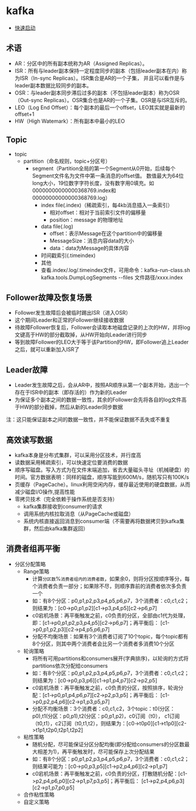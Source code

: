 # kafka
* [快速启动](./QUICKSTART.md)

## 术语
* AR：分区中的所有副本统称为AR（Assigned Replicas）。
* ISR：所有与leader副本保持一定程度同步的副本（包括leader副本在内）称为ISR（In-sync Replicas）。ISR集合是AR的一个子集，
并且可以看作是与leader副本数据比较同步的副本。
* OSR：与leader副本同步滞后过多的副本（不包括leader副本）称为OSR（Out-sync Replicas）。OSR集合也是AR的一个子集。OSR是与ISR互斥的。
* LEO（Log End Offset）：每个副本的最后一个offset，LEO其实就是最新的offset+1
* HW（High Watemark）：所有副本中最小的LEO

## Topic
* topic
    * partition（命名规则，topic+分区号）
        * segment（Partition全局的第一个Segment从0开始，后续每个Segment文件名为文件中第一条消息的offset值。
        数值最大为64位long大小，19位数字字符长度，没有数字用0填充。如00000000000000368769.index和00000000000000368769.log）
            * index file(.index)（稀疏索引，每4kb消息插入一条索引）
                * 相对offset：相对于当前索引文件的偏移量
                * position：message 的物理地址
            * data file(.log)
                * offset：表示Message在这个partition中的偏移量
                * MessageSize：消息内容data的大小
                * data：data为Message的具体内容
            * 时间戳索引(.timeindex)
            * 其他
            * 查看.index/.log/.timeindex文件，可用命令：kafka-run-class.sh kafka.tools.DumpLogSegments --files 文件路径/xxxx.index

## Follower故障及恢复场景
* Follower发生故障后会被临时踢出ISR（进入OSR）
* 这个期间Leader和正常的Follower继续接收数据
* 待故障Follower恢复后，Follower会读取本地磁盘记录的上次的HW，并将log文键高于HW的部分截取掉，从HW开始向Leader进行同步
* 等到故障Follower的LEO大于等于该Partition的HW，即Follower追上Leader之后，就可以重新加入ISR了

## Leader故障
* Leader发生故障之后，会从AR中，按照AR顺序从第一个副本开始，选出一个存在于ISR中的副本（即存活的）作为新的Leader
* 为保证多个副本之间的数据一致性，其余的Follower会先将各自的log文件高于HW的部分截掉，然后从新的Leader同步数据

注：这只能保证副本之间的数据一致性，并不能保证数据不丢失或不重复

## 高效读写数据
* kafka本身是分布式集群，可以采用分区技术，并行度高
* 读数据采用稀疏索引，可以快速定位要消费的数据
* 顺序写磁盘。写入方式为在文件末端追加，省去大量磁头寻址（机械硬盘）的时间。官方数据表明：同样的磁盘，顺序写能到600M/s，随机写只有100K/s
* 页缓存（PageCache）。linux利用空闲内存，缓存最近使用的硬盘数据，从而减少磁盘I/O操作,提高性能
* 零拷贝技术（完全依赖于操作系统是否支持）
    * kafka集群接收到consumer的请求
    * 调用系统内核拉取消息（从PageCache或磁盘）
    * 系统内核直接返回消息到consumer端（不需要再将数据拷贝到kafka集群，然后由kafka集群返回）
    
## 消费者组再平衡
* 分区分配策略
    * Range策略
        * 计算`分区数`%`消费者组内的消费者数`，如果余0，则将分区按顺序等分，每个消费者负责一部分；如果除不尽，则顺序靠前的消费者依次多负责一个
        * 如：有8个分区：p0,p1,p2,p3,p4,p5,p6,p7，3个消费者：c0,c1,c2；则结果为：[c0->p0,p1,p2][c1->p3,p4,p5][c2->p6,p7]
        * c0宕机场景：再平衡触发之前，c0负责的分区，全部由c1代为处理，即：[c1->p0,p1,p2,p3,p4,p5][c2->p6,p7]；再平衡后：
        [c1->p0,p1,p2,p3][c2->p4,p5,p6,p7]
        * 分配不均衡场景：如果有3个消费者订阅了10个topic，每个topic都有8个分区，则其中两个消费者会比另一个消费者多消费10个分区
    * 轮询策略
        * 将所有可用partitions和consumers展开(字典排序)，以轮询的方式将partitions依次分配给consumers
        * 如：有8个分区：p0,p1,p2,p3,p4,p5,p6,p7，3个消费者：c0,c1,c2；则结果为：[c0->p0,p3,p6][c1->p1,p4,p7][c2->p2,p5]
        * c0宕机场景：再平衡触发之前，c0负责的分区，按照排序，轮询分配：[c1->p0,p1,p4,p6,p7][c2->p2,p3,p5]；再平衡后：
        [c1->p0,p2,p4,p6][c2->p1,p3,p5,p7]
        * 分配不均衡场景：3个消费者：c0,c1,c2，3个topic：t0(分区：p0),t1(分区：p0,p1),t2(分区：p0,p1,p2)，c0订阅（t0），
        c1订阅（t0,t1），c2订阅（t0,t1,t2），则结果为：[c0->t0p0][c1->t1p0][c2->t1p1,t2p0,t2p1,t2p2]
    * 粘性策略
        * 随机分配，尽可能保证分区分配均衡(即分配给consumers的分区数最大相差为1)，再平衡触发时，尽可能保存上次分配结果
        * 如：有8个分区：p0,p1,p2,p3,p4,p5,p6,p7，3个消费者：c0,c1,c2；则结果可能为：[c0->p0,p3,p5][c1->p2,p4,p6][c2->p1,p7]
        * c0宕机场景：再平衡触发之前，c0负责的分区，打散随机分配：[c1->p2,p4,p6,p0][c2->p1,p7,p3,p5]；再平衡后：
        [c1->p2,p4,p6,p3][c2->p1,p7,p0,p5]
    * 合作粘性策略
    * 自定义策略

